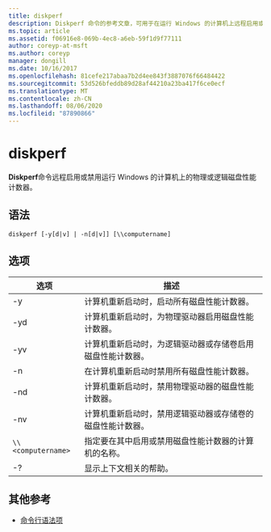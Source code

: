 ```yaml
---
title: diskperf
description: Diskperf 命令的参考文章，可用于在运行 Windows 的计算机上远程启用或禁用物理或逻辑磁盘性能计数器。
ms.topic: article
ms.assetid: f06916e8-069b-4ec8-a6eb-59f1d9f77111
author: coreyp-at-msft
ms.author: coreyp
manager: dongill
ms.date: 10/16/2017
ms.openlocfilehash: 81cefe217abaa7b2d4ee843f3887076f66484422
ms.sourcegitcommit: 53d526bfeddb89d28af44210a23ba417f6ce0ecf
ms.translationtype: MT
ms.contentlocale: zh-CN
ms.lasthandoff: 08/06/2020
ms.locfileid: "87890866"
---
```

# <a name="diskperf"></a>diskperf

**Diskperf**命令远程启用或禁用运行 Windows 的计算机上的物理或逻辑磁盘性能计数器。

## <a name="syntax"></a>语法

```
diskperf [-y[d|v] | -n[d|v]] [\\computername]
```

## <a name="options"></a>选项

| 选项 | 描述 |
| ------ | ----------- |
| -y | 计算机重新启动时，启动所有磁盘性能计数器。 |
| -yd | 计算机重新启动时，为物理驱动器启用磁盘性能计数器。 |
| -yv | 计算机重新启动时，为逻辑驱动器或存储卷启用磁盘性能计数器。 |
| -n | 在计算机重新启动时禁用所有磁盘性能计数器。 |
| -nd | 计算机重新启动时，禁用物理驱动器的磁盘性能计数器。 |
| -nv | 计算机重新启动时，禁用逻辑驱动器或存储卷的磁盘性能计数器。 |
| `\\<computername>` | 指定要在其中启用或禁用磁盘性能计数器的计算机的名称。 |
| -? | 显示上下文相关的帮助。 |

## <a name="additional-references"></a>其他参考

- [命令行语法项](command-line-syntax-key.md)
